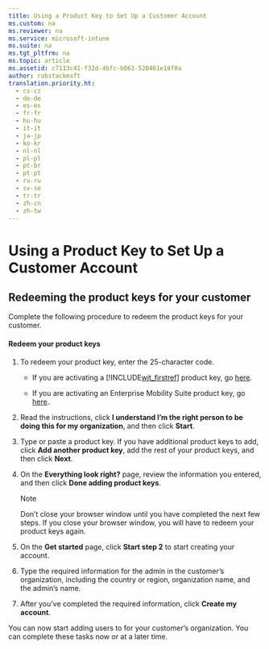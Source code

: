 ```yaml
---
title: Using a Product Key to Set Up a Customer Account
ms.custom: na
ms.reviewer: na
ms.service: microsoft-intune
ms.suite: na
ms.tgt_pltfrm: na
ms.topic: article
ms.assetid: c7113c41-f32d-4bfc-b061-520461e18f8a
author: robstackmsft
translation.priority.ht: 
  - cs-cz
  - de-de
  - es-es
  - fr-fr
  - hu-hu
  - it-it
  - ja-jp
  - ko-kr
  - nl-nl
  - pl-pl
  - pt-br
  - pt-pt
  - ru-ru
  - sv-se
  - tr-tr
  - zh-cn
  - zh-tw
---
```

# Using a Product Key to Set Up a Customer Account

## Redeeming the product keys for your customer
Complete the following procedure to redeem the product keys for your customer.

#### Redeem your product keys

1.  To redeem your product key, enter the 25-character code.

    -   If you are activating a [!INCLUDE[wit_firstref](../Token/wit_firstref_md.md)] product key, go [here](https://account.manage.microsoft.com/commerce/productkeystart.aspx).

    -   If you are activating an Enterprise Mobility Suite product key, go [here](http://www.microsoft.com/ems/open).

2.  Read the instructions, click **I understand I’m the right person to be doing this for my organization**, and then click **Start**.

3.  Type or paste a product key. If you have additional product keys to add, click **Add another product key**, add the rest of your product keys, and then click **Next**.

4.  On the **Everything look right?** page, review the information you entered, and then click **Done adding product keys**.

    > [!NOTE]
    > Don’t close your browser window until you have completed the next few steps. If you close your browser window, you will have to redeem your product keys again.

5.  On the **Get started** page, click **Start step 2** to start creating your account.

6.  Type the required information for the admin in the customer’s organization, including the country or region, organization name, and the admin’s name.

7.  After you’ve completed the required information, click **Create my account**.

You can now start adding users to for your customer’s organization. You can complete these tasks now or at a later time.

